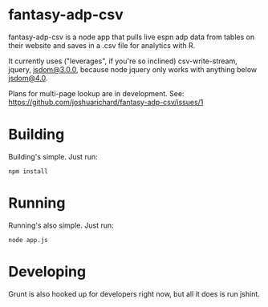 # fantasy-adp-csv
fantasy-adp-csv is a node app that pulls live espn adp data from tables on their website and saves in a .csv file for analytics with R.

It currently uses ("leverages", if you're so inclined) csv-write-stream, jquery, jsdom@3.0.0, because node jquery only works with anything below jsdom@4.0.

Plans for multi-page lookup are in development. See: https://github.com/joshuarichard/fantasy-adp-csv/issues/1

# Building
Building's simple. Just run:
```shell
npm install
```

# Running
Running's also simple. Just run:
```shell
node app.js
```

# Developing
Grunt is also hooked up for developers right now, but all it does is run jshint.
